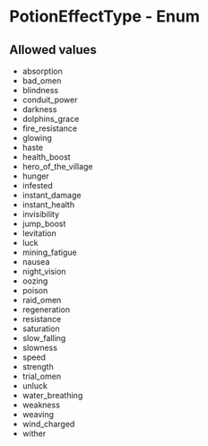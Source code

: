

# PotionEffectType - Enum



## Allowed values

* absorption
* bad_omen
* blindness
* conduit_power
* darkness
* dolphins_grace
* fire_resistance
* glowing
* haste
* health_boost
* hero_of_the_village
* hunger
* infested
* instant_damage
* instant_health
* invisibility
* jump_boost
* levitation
* luck
* mining_fatigue
* nausea
* night_vision
* oozing
* poison
* raid_omen
* regeneration
* resistance
* saturation
* slow_falling
* slowness
* speed
* strength
* trial_omen
* unluck
* water_breathing
* weakness
* weaving
* wind_charged
* wither
